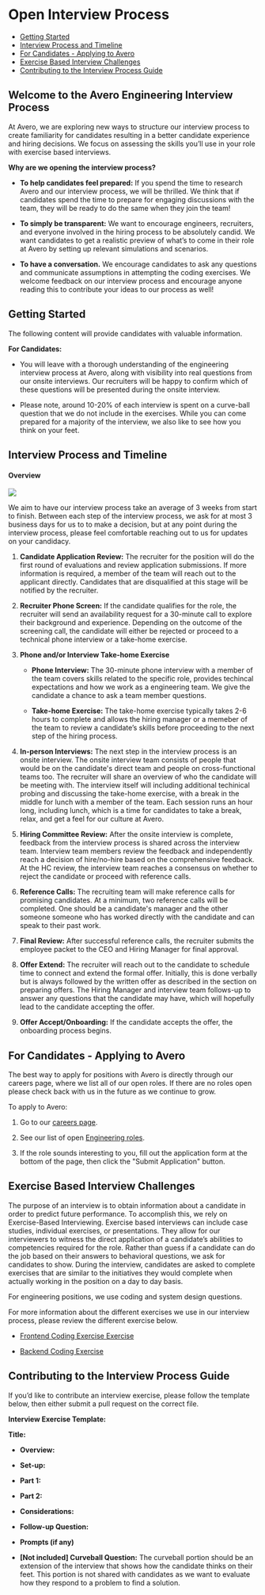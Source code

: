 
# Open Interview Process

- [Getting Started](#getting-started)
- [Interview Process and Timeline](#interview-process-and-timeline)
- [For Candidates - Applying to Avero](#for-candidates---applying-to-avero)
- [Exercise Based Interview Challenges](#exercise-based-interview-questions)
- [Contributing to the Interview Process Guide](#contributing-to-the-interview-process-guide)

## Welcome to the Avero Engineering Interview Process
At Avero, we are exploring new ways to structure our interview process to create familiarity for candidates resulting in a better candidate experience and hiring decisions. We focus on assessing the skills you’ll use in your role with exercise based interviews. 

**Why are we opening the interview process?**

- **To help candidates feel prepared:** If you spend the time to research Avero and our interview process, we will be thrilled.  We think that if candidates spend the time to prepare for engaging discussions with the team, they will be ready to do the same when they join the team! 

- **To simply be transparent:** We want to encourage engineers, recruiters, and everyone involved in the hiring process to be absolutely candid. We want candidates to get a realistic preview of what’s to come in their role at Avero by setting up relevant simulations and scenarios.

- **To have a conversation.** We encourage candidates to ask any questions and communicate assumptions in attempting the coding exercises. We welcome feedback on our interview process and encourage anyone reading this to contribute your ideas to our process as well!

## Getting Started

The following content will provide candidates with valuable information. 

**For Candidates:**

- You will leave with a thorough understanding of the engineering interview process at Avero, along with visibility into real questions from our onsite interviews. Our recruiters will be happy to confirm which of these questions will be presented during the onsite interview. 

- Please note, around 10-20% of each interview is spent on a curve-ball question that we do not include in the exercises. While you can come prepared for a majority of the interview, we also like to see how you think on your feet.

## Interview Process and Timeline

#### Overview

![](images/HiringProcess.png)

We aim to have our interview process take an average of 3 weeks from start to finish.  Between each step of the interview process, we ask for at most 3 business days for us to to make a decision, but at any point during the interview process, please feel comfortable reaching out to us for updates on your candidacy. 

1. **Candidate Application Review:** The recruiter for the position will do the first round of evaluations and review application submissions. If more information is required, a member of the team will reach out to the applicant directly. Candidates that are disqualified at this stage will be notified by the recruiter.

2. **Recruiter Phone Screen:** If the candidate qualifies for the role, the recruiter will send an availability request for a 30-minute call to explore their background and experience. Depending on the outcome of the screening call, the candidate will either be rejected or proceed to a technical phone interview or a take-home exercise.

3. **Phone and/or Interview Take-home Exercise**

    - **Phone Interview:** The 30-minute phone interview with a member of the team covers skills related to the specific role, provides techincal expectations and how we work as a engineering team. We give the candidate a chance to ask a team member questions.

    - **Take-home Exercise:** The take-home exercise typically takes 2-6 hours to complete and allows the hiring manager or a memeber of the team to review a candidate’s skills before proceeding to the next step of the hiring process.


4. **In-person Interviews:** The next step in the interview process is an onsite interview. The onsite interview team consists of people that would be on the candidate's direct team and people on cross-functional teams too. The recruiter will share an overview of who the candidate will be meeting with. The interview itself will including additional techinical probing and discussing the take-home exercise, with a break in the middle for lunch with a member of the team. Each session runs an hour long, including lunch, which is a time for candidates to take a break, relax, and get a feel for our culture at Avero. 

5. **Hiring Committee Review:** After the onsite interview is complete, feedback from the interview process is shared across the interview team. Interview team members review the feedback and independently reach a decision of hire/no-hire based on the comprehensive feedback. At the HC review, the interview team reaches a consensus on whether to reject the candidate or proceed with reference calls.

6. **Reference Calls:** The recruiting team will make reference calls for promising candidates. At a minimum, two reference calls will be completed.  One should be a candidate's manager and the other someone someone who has worked directly with the candidate and can speak to their past work. 

7. **Final Review:** After successful reference calls, the recruiter submits the employee packet to the CEO and Hiring Manager for final approval.

8. **Offer Extend:** The recruiter will reach out to the candidate to schedule time to connect and extend the formal offer. Initially, this is done verbally but is always followed by the written offer as described in the section on preparing offers. The Hiring Manager and interview team follows-up to answer any questions that the candidate may have, which will hopefully lead to the candidate accepting the offer.

9. **Offer Accept/Onboarding:** If the candidate accepts the offer, the onboarding process begins. 

## For Candidates - Applying to Avero

The best way to apply for positions with Avero is directly through our careers page, where we list all of our open roles. If there are no roles open please check back with us in the future as we continue to grow. 

To apply to Avero:

1. Go to our [careers page](http://www.averoinc.com/about/view/careers).

2. See our list of open [Engineering roles](https://jobs.lever.co/averoinc?team=Engineering). 

3. If the role sounds interesting to you, fill out the application form at the bottom of the page, then click the "Submit Application" button.  

## Exercise Based Interview Challenges

The purpose of an interview is to obtain information about a candidate in order to predict future performance. To accomplish this, we rely on Exercise-Based Interviewing. Exercise based interviews can include case studies, individual exercises, or presentations. They allow for our interviewers to witness the direct application of a candidate’s abilities to competencies required for the role. Rather than guess if a candidate can do the job based on their answers to behavioral questions, we ask for candidates to show. During the interview, candidates are asked to complete exercises that are similar to the initiatives they would complete when actually working in the position on a day to day basis.

For engineering positions, we use coding and system design questions.

For more information about the different exercises we use in our interview process, please review the different exercise below. 

- [Frontend Coding Exercise Exercise](https://github.com/AveroLLC/check-api)

- [Backend Coding Exercise](https://github.com/AveroLLC/reporting-api-exercise)

## Contributing to the Interview Process Guide

If you’d like to contribute an interview exercise, please follow the template below, then either submit a pull request on the correct file.

**Interview Exercise Template:** 

**Title:** 

- **Overview:** 

- **Set-up:** 

- **Part 1:** 

- **Part 2:** 

- **Considerations:** 

- **Follow-up Question:** 

- **Prompts (if any)**

- **[Not included] Curveball Question:** The curveball portion should be an extension of the interview that shows how the candidate thinks on their feet. This portion is not shared with candidates as we want to evaluate how they respond to a problem to find a solution.

